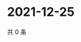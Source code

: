 # 2021-12-25

共 0 条

<!-- BEGIN WEIBO -->
<!-- 最后更新时间 Sat Dec 25 2021 09:55:05 GMT+0800 (China Standard Time) -->

<!-- END WEIBO -->
